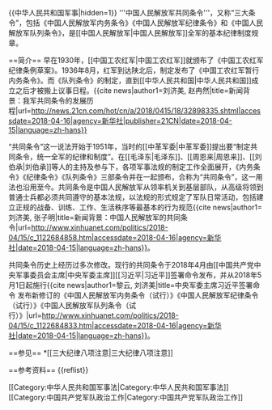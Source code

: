 {{中华人民共和国军事|hidden=1}}
'''中国人民解放军共同条令'''，又称“三大条令”，包括《中国人民解放军内务条令》《中国人民解放军纪律条令》和《中国人民解放军队列条令》，是[[中国人民解放军|中国人民解放军]]全军的基本纪律制度规章。

==简介==
早在1930年，[[中国工农红军|中国工农红军]]就颁布了《中国工农红军纪律条例草案》。1936年8月，红军到达陕北后，制定发布了《中国工农红军暂行内务条令》。而《队列条令》的制定，直到[[中华人民共和国|中华人民共和国]]成立之后才被搬上议事日程。<ref name=21cn>{{cite news|author1=刘济美, 赵冉然|title=新闻背景：我军共同条令的发展历程|url=http://news.21cn.com/hot/cn/a/2018/0415/18/32898335.shtml|accessdate=2018-04-16|agency=新华社|publisher=21CN|date=2018-04-15|language=zh-hans}}</ref>

“共同条令”这一说法开始于1951年，当时的[[中革军委|中革军委]]提出要“制定共同条令，统一全军的纪律和制度”。在[[毛泽东|毛泽东]]、[[周恩来|周恩来]]、[[刘伯承|刘伯承]]等人的主持及参与下，各项军事法规的制定工作全面展开，《内务条令》《纪律条令》《队列条令》三部条令并在一起颁布，合称为“共同条令”，这一用法也沿用至今。共同条令是中国人民解放军从领率机关到基层部队，从高级将领到普通士兵都必须共同遵守的基本法规，以法规的形式规定了军队日常活动，包括建立正规的战备、训练、工作、生活秩序等最基本的行为规范<ref>{{cite news|author1=刘济美, 张子明|title=新闻背景：中国人民解放军的共同条令|url=http://www.xinhuanet.com/politics/2018-04/15/c_1122684858.htm|accessdate=2018-04-16|agency=新华社|date=2018-04-15|language=zh-hans}}</ref>。

共同条令历史上经历过多次修改。现行的共同条令于2018年4月由[[中国共产党中央军事委员会主席|中央军委主席]][[习近平|习近平]]签署命令发布，并从2018年5月1日起施行<ref>{{cite news|author1=黎云, 刘济美|title=中央军委主席习近平签署命令 发布新修订的《中国人民解放军内务条令（试行）》《中国人民解放军纪律条令（试行）》《中国人民解放军队列条令（试行）》|url=http://www.xinhuanet.com/politics/2018-04/15/c_1122684833.htm|accessdate=2018-04-16|agency=新华社|date=2018-04-15|language=zh-hans}}</ref>。

==参见==
*[[三大纪律八项注意|三大纪律八项注意]]

==参考资料==
{{reflist}}

[[Category:中华人民共和国军事法|Category:中华人民共和国军事法]]
[[Category:中国共产党军队政治工作|Category:中国共产党军队政治工作]]